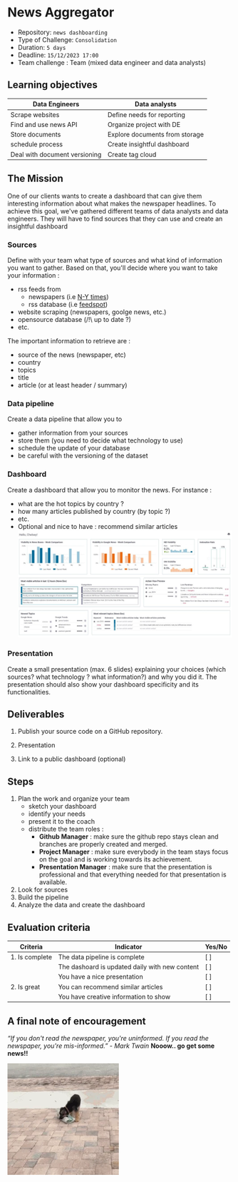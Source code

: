 # News Aggregator

- Repository: `news dashboarding`
- Type of Challenge: `Consolidation`
- Duration: `5 days`
- Deadline: `15/12/2023 17:00`
- Team challenge : Team (mixed data engineer and data analysts)

## Learning objectives
| **Data Engineers**            | **Data analysts**           |
|-------------------------------|-----------------------------|
| Scrape websites               | Define needs for reporting  |
| Find and use news API         | Organize project with DE    |
| Store documents               | Explore documents from storage  |
| schedule process              | Create insightful dashboard |
| Deal with document versioning | Create tag cloud            |



## The Mission

One of our clients wants to create a dashboard that can give them interesting information about what makes the newspaper headlines.
To achieve this goal, we've gathered different teams of data analysts and data engineers.
They will have to find sources that they can use and create an insightful dashboard

### Sources 

Define with your team what type of sources and what kind of information you want to gather.
Based on that, you'll decide where you want to take your information : 
- rss feeds from  
  - newspapers (i.e [N-Y times](https://www.nytimes.com/rss)) 
  - rss database (i.e [feedspot](https://rss.feedspot.com/world_news_rss_feeds/))
- website scraping (newspapers, goolge news, etc.)
- opensource database (/!\ up to date ?)
- etc.

The important information to retrieve are : 
- source of the news (newspaper, etc)
- country 
- topics 
- title 
- article (or at least header / summary)

  
### Data pipeline
Create a data pipeline that allow you to
- gather information from your sources
- store them (you need to decide what technology to use)
- schedule the update of your database
- be careful with the versioning of the dataset


### Dashboard
Create a dashboard that allow you to monitor the news. For instance : 
- what are the hot topics by country ?
- how many articles published by country (by topic ?)
- etc.
- Optional and nice to have : recommend similar articles
![](img/dashboard.jpg)


### Presentation
Create a small presentation (max. 6 slides) explaining your choices (which sources? what technology ? what information?) and why you did it. 
The presentation should also show your dashboard specificity and its functionalities.

## Deliverables

1. Publish your source code on a GitHub repository.

2. Presentation

3. Link to a public dashboard (optional)

## Steps

1. Plan the work and organize your team
    - sketch your dashboard 
    - identify your needs
    - present it to the coach
    - distribute the team roles : 
        - **Github Manager** : make sure the github repo stays clean and branches are properly created and merged.
        - **Project Manager** : make sure everybody in the team stays focus on the goal and is working towards its achievement.
        - **Presentation Manager** : make sure that the presentation is professional and that everything needed for that presentation is available.
2. Look for sources 
3. Build the pipeline
4. Analyze the data and create the dashboard


## Evaluation criteria

| Criteria       | Indicator                                  | Yes/No |
| -------------- | ------------------------------------------ | ------ |
| 1. Is complete | The data pipeline is complete       | [ ]    |
|                | The dashoard is updated daily with new content          | [ ]    |
|                | You have a nice presentation       | [ ]    |
| 2. Is great    | You can recommend similar articles | [ ]    |
|               | You have creative information to show  | [ ]    |

## A final note of encouragement

_“If you don't read the newspaper, you're uninformed. If you read the newspaper, you're mis-informed.”_
_- Mark Twain_
**Nooow.. go get some news!!**

![You've got this](img/newspaper.webp)
